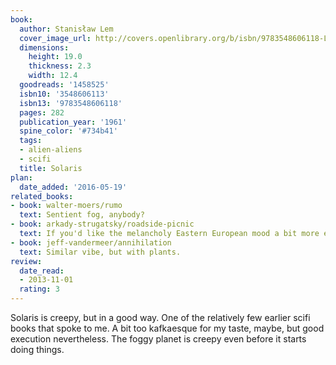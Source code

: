 ```yaml
---
book:
  author: Stanisław Lem
  cover_image_url: http://covers.openlibrary.org/b/isbn/9783548606118-L.jpg
  dimensions:
    height: 19.0
    thickness: 2.3
    width: 12.4
  goodreads: '1458525'
  isbn10: '3548606113'
  isbn13: '9783548606118'
  pages: 282
  publication_year: '1961'
  spine_color: '#734b41'
  tags:
  - alien-aliens
  - scifi
  title: Solaris
plan:
  date_added: '2016-05-19'
related_books:
- book: walter-moers/rumo
  text: Sentient fog, anybody?
- book: arkady-strugatsky/roadside-picnic
  text: If you'd like the melancholy Eastern European mood a bit more explicit.
- book: jeff-vandermeer/annihilation
  text: Similar vibe, but with plants.
review:
  date_read:
  - 2013-11-01
  rating: 3
---
```


Solaris is creepy, but in a good way. One of the relatively few earlier scifi books that spoke to me. A bit too
kafkaesque for my taste, maybe, but good execution nevertheless. The foggy planet is creepy even before it starts doing
things.
